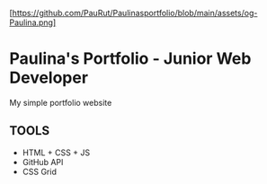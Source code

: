  [https://github.com/PauRut/Paulinasportfolio/blob/main/assets/og-Paulina.png]

# Paulina's Portfolio - Junior Web Developer

My simple portfolio website

## TOOLS

- HTML + CSS + JS
- GitHub API
- CSS Grid
